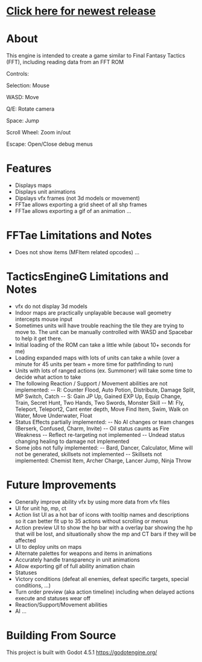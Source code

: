 # [Click here for newest release](https://github.com/mrgudenheim/TacticsEngineG/releases)

# About
This engine is intended to create a game similar to Final Fantasy Tactics (FFT), including reading data from an FFT ROM


Controls:

Selection: Mouse

WASD: Move

Q/E: Rotate camera

Space: Jump

Scroll Wheel: Zoom in/out

Escape: Open/Close debug menus


# Features
- Displays maps
- Displays unit animations
- Dipslays vfx frames (not 3d models or movement)
- FFTae allows exporting a grid sheet of all shp frames
- FFTae allows exporting a gif of an animation
...


# FFTae Limitations and Notes
- Does not show items (MFItem related opcodes)
...


# TacticsEngineG Limitations and Notes
- vfx do not display 3d models
- Indoor maps are practically unplayable because wall geometry intercepts mouse input
- Sometimes units will have trouble reaching the tile they are trying to move to. The unit can be manually controlled with WASD and Spacebar to help it get there.
- Initial loading of the ROM can take a little while (about 10+ seconds for me)
- Loading expanded maps with lots of units can take a while (over a minute for 45 units per team + more time for pathfinding to run)
- Units with lots of ranged actions (ex. Summoner) will take some time to decide what action to take
- The following Reaction / Support / Movement abilities are not implemented:
-- R: Counter Flood, Auto Potion, Distribute, Damage Split, MP Switch, Catch
-- S: Gain JP Up, Gained EXP Up, Equip Change, Train, Secret Hunt, Two Hands, Two Swords, Monster Skill
-- M: Fly, Teleport, Teleport2, Cant enter depth, Move Find Item, Swim, Walk on Water, Move Underwater, Float
- Status Effects partially implemented:
-- No AI changes or team changes (Berserk, Confused, Charm, Invite)
-- Oil status caunts as Fire Weakness
-- Reflect re-targeting not implemented
-- Undead status changing healing to damage not implemented
- Some jobs not fully implemented:
-- Bard, Dancer, Calculator, Mime will not be generated, skillsets not implemented
-- Skillsets not implemented: Chemist Item, Archer Charge, Lancer Jump, Ninja Throw 


# Future Improvements
- Generally improve ability vfx by using more data from vfx files
- UI for unit hp, mp, ct
- Action list UI as a hot bar of icons with tooltip names and descriptions so it can better fit up to 35 actions without scrolling or menus
- Action preview UI to show the hp bar with a overlay bar showing the hp that will be lost, and situationally show the mp and CT bars if they will be affected
- UI to deploy units on maps
- Alternate palettes for weapons and items in animations
- Accurately handle transparency in unit animations
- Allow exporting gif of full ability animation chain
- Statuses
- Victory conditions (defeat all enemies, defeat specific targets, special conditions, ...)
- Turn order preview (aka action timeline) including when delayed actions execute and statuses wear off
- Reaction/Support/Movement abilities
- AI
...

# Building From Source
This project is built with Godot 4.5.1
https://godotengine.org/
